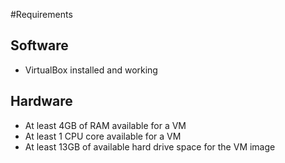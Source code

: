 #Requirements

## Software
- VirtualBox installed and working

## Hardware
- At least 4GB of RAM available for a VM
- At least 1 CPU core available for a VM
- At least 13GB of available hard drive space for the VM image